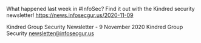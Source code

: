 What happened last week in #InfoSec? Find it out with the Kindred security newsletter!
https://news.infosecgur.us/2020-11-09

Kindred Group Security Newsletter - 9 November 2020
Kindred Group Security
newsletter@infosecgur.us
